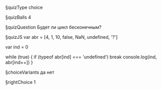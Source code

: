 §quizType
choice

§quizBalls
4

§quizQuestion
Будет ли цикл бесконечным?



§quizJS
var abr = [4, 1, 10, false, NaN, undefined, '?']

var ind = 0

while (true) {
  if (typeof abr[ind] === 'undefined') break
  console.log(ind, abr[ind++])
}



§choiceVariants
да
нет


§rightChoice
1
